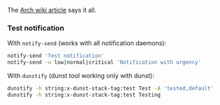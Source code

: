 [tags]: # '["dunst", "dunstctl", "notification"]'
[title]: # 'Dunst'

The [Arch wiki article](https://wiki.archlinux.org/title/Dunst) says it all.

### Test notification

With `notify-send` (works with all notification daemons):

```bash
notify-send 'Test notification'
notify-send -u low|normal|critical 'Notification with urgency'
```

With `dunstify` (dunst tool working only with dunst):

```bash
dunstify -h string:x-dunst-stack-tag:test Test -A 'tested,default'
dunstify -h string:x-dunst-stack-tag:test Testing
```
